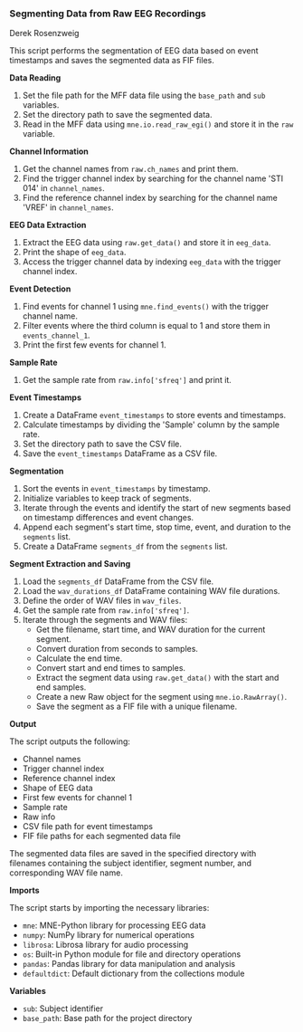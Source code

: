 ### Segmenting Data from Raw EEG Recordings
Derek Rosenzweig

This script performs the segmentation of EEG data based on event timestamps and saves the segmented data as FIF files.

**Data Reading**

1. Set the file path for the MFF data file using the `base_path` and `sub` variables.
2. Set the directory path to save the segmented data.
3. Read in the MFF data using `mne.io.read_raw_egi()` and store it in the `raw` variable.

**Channel Information**

1. Get the channel names from `raw.ch_names` and print them.
2. Find the trigger channel index by searching for the channel name 'STI 014' in `channel_names`.
3. Find the reference channel index by searching for the channel name 'VREF' in `channel_names`.

**EEG Data Extraction**

1. Extract the EEG data using `raw.get_data()` and store it in `eeg_data`.
2. Print the shape of `eeg_data`.
3. Access the trigger channel data by indexing `eeg_data` with the trigger channel index.

**Event Detection**

1. Find events for channel 1 using `mne.find_events()` with the trigger channel name.
2. Filter events where the third column is equal to 1 and store them in `events_channel_1`.
3. Print the first few events for channel 1.

**Sample Rate**

1. Get the sample rate from `raw.info['sfreq']` and print it.

**Event Timestamps**

1. Create a DataFrame `event_timestamps` to store events and timestamps.
2. Calculate timestamps by dividing the 'Sample' column by the sample rate.
3. Set the directory path to save the CSV file.
4. Save the `event_timestamps` DataFrame as a CSV file.

**Segmentation**

1. Sort the events in `event_timestamps` by timestamp.
2. Initialize variables to keep track of segments.
3. Iterate through the events and identify the start of new segments based on timestamp differences and event changes.
4. Append each segment's start time, stop time, event, and duration to the `segments` list.
5. Create a DataFrame `segments_df` from the `segments` list.

**Segment Extraction and Saving**

1. Load the `segments_df` DataFrame from the CSV file.
2. Load the `wav_durations_df` DataFrame containing WAV file durations.
3. Define the order of WAV files in `wav_files`.
4. Get the sample rate from `raw.info['sfreq']`.
5. Iterate through the segments and WAV files:
   - Get the filename, start time, and WAV duration for the current segment.
   - Convert duration from seconds to samples.
   - Calculate the end time.
   - Convert start and end times to samples.
   - Extract the segment data using `raw.get_data()` with the start and end samples.
   - Create a new Raw object for the segment using `mne.io.RawArray()`.
   - Save the segment as a FIF file with a unique filename.

**Output**

The script outputs the following:
- Channel names
- Trigger channel index
- Reference channel index
- Shape of EEG data
- First few events for channel 1
- Sample rate
- Raw info
- CSV file path for event timestamps
- FIF file paths for each segmented data file

The segmented data files are saved in the specified directory with filenames containing the subject identifier, segment number, and corresponding WAV file name.


**Imports**

The script starts by importing the necessary libraries:
- `mne`: MNE-Python library for processing EEG data
- `numpy`: NumPy library for numerical operations
- `librosa`: Librosa library for audio processing
- `os`: Built-in Python module for file and directory operations
- `pandas`: Pandas library for data manipulation and analysis
- `defaultdict`: Default dictionary from the collections module

**Variables**

- `sub`: Subject identifier
- `base_path`: Base path for the project directory
